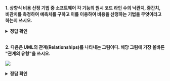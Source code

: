 **1. 상향식 비용 산정 기법 중 소프트웨어 각 기능의 원시 코드 라인 수의 낙관치, 중간치, 비관치를 측정하여 예측치를 구하고 이를 이용하여 비용을 산정하는 기법을 무엇이라고 하는지 쓰시오.**


<details>
<summary><b>정답 확인</b></summary>
<div markdown="1">

LOC(Lines of Code) 기법

</div>
</details>
</br>

**2. 다음은 UML의 관계(Relationships)를 나타내는 그림이다. 해당 그림에 가장 올바른 "관계의 유형"을 쓰시오.**

![](https://cafeptthumb-phinf.pstatic.net/MjAyMjA0MDhfMTUx/MDAxNjQ5Mzk1MzcyMDEz.07OyqC5f0qBNitcPdn6DgnKp-e1lhHBZ_2JUIRcIBXQg.hhm1hIgptwW6v6WXSZWKyrqvZVigecVXKF5w7ErgZOQg.PNG/image.png?type=w1600)

<details>
<summary><b>정답 확인</b></summary>
<div markdown="1">

① 집합(Aggregation)

② 실체화(Realization)

</div>
</details>
</br>
